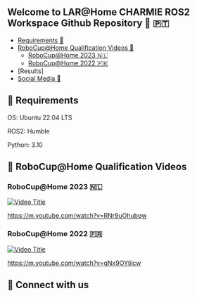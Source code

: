 ## Welcome to LAR@Home CHARMIE ROS2 Workspace Github Repository  :mechanical_arm: :portugal:

* [Requirements :rocket:](#rocket-requirements)
* [RoboCup@Home Qualification Videos :robot:](#robocuphome-qualification-videos)
  * [RoboCup@Home 2023 :netherlands:](#robocuphome-2023-netherlands)
  * [RoboCup@Home 2022 :fr:](#robocuphome-2022-fr)
* [Results]
* [Social Media :handshake:](#handshake-connect-with-us)

## :rocket: Requirements

OS: Ubuntu 22.04 LTS

ROS2: Humble

Python: 3.10

## :robot: RoboCup@Home Qualification Videos

### RoboCup@Home 2023 :netherlands:

[![Video Title](https://img.youtube.com/vi/RNr9uOhubqw/0.jpg)](https://www.youtube.com/watch?v=RNr9uOhubqw)

https://m.youtube.com/watch?v=RNr9uOhubqw

### RoboCup@Home 2022 :fr:

[![Video Title](https://img.youtube.com/vi/gNx9OYljlcw/0.jpg)](https://www.youtube.com/watch?v=gNx9OYljlcw)

https://m.youtube.com/watch?v=gNx9OYljlcw

## :handshake: Connect with us
